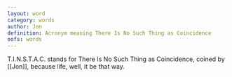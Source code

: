 ```yaml
---
layout: word
category: words
author: Jon
definition: Acronym meaning There Is No Such Thing as Coincidence
oofs: words
---
```


T.I.N.S.T.A.C. stands for There Is No Such Thing as Coincidence, coined by [[Jon]], because life, well, it be that way.